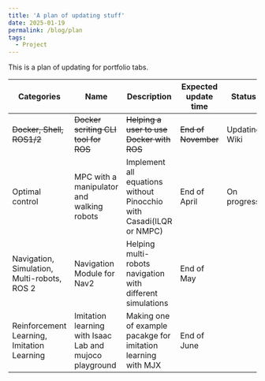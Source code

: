 ```yaml
---
title: 'A plan of updating stuff'
date: 2025-01-19
permalink: /blog/plan
tags:
  - Project
---
```


This is a plan of updating for portfolio tabs.

| Categories | Name | Description | Expected update time | Status | ETC |
|---|---|---|---|---|---|
| ~~Docker, Shell, ROS1/2~~ | ~~Docker scriting CLI tool for ROS~~ | ~~Helping a user to use Docker with ROS~~ | ~~End of November~~ | Updating Wiki | [Post](https://mars-hss.github.io/blog/ros_container) |
| Optimal control | MPC with a manipulator and walking robots | Implement all equations without Pinocchio with Casadi(ILQR or NMPC) | End of April | On progress  |  |
| Navigation, Simulation, Multi-robots, ROS 2 | Navigation Module for Nav2 | Helping multi-robots navigation with different simulations | End of May |  | UxV and Legged |
| Reinforcement Learning, Imitation Learning | Imitation learning with Isaac Lab and mujoco playground | Making one of example pacakge for imitation learning with MJX | End of June |  | Isaac-lab(mimic) |